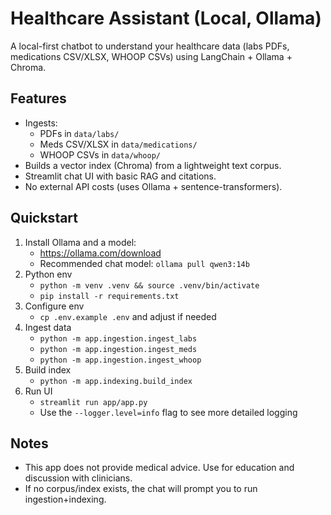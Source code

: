 # Healthcare Assistant (Local, Ollama)

A local-first chatbot to understand your healthcare data (labs PDFs, medications CSV/XLSX, WHOOP CSVs) using LangChain + Ollama + Chroma.

## Features
- Ingests:
  - PDFs in `data/labs/`
  - Meds CSV/XLSX in `data/medications/`
  - WHOOP CSVs in `data/whoop/`
- Builds a vector index (Chroma) from a lightweight text corpus.
- Streamlit chat UI with basic RAG and citations.
- No external API costs (uses Ollama + sentence-transformers).

## Quickstart
1. Install Ollama and a model:
   - https://ollama.com/download
   - Recommended chat model: `ollama pull qwen3:14b`
2. Python env
   - `python -m venv .venv && source .venv/bin/activate`
   - `pip install -r requirements.txt`
3. Configure env
   - `cp .env.example .env` and adjust if needed
4. Ingest data
   - `python -m app.ingestion.ingest_labs`
   - `python -m app.ingestion.ingest_meds`
   - `python -m app.ingestion.ingest_whoop`
5. Build index
   - `python -m app.indexing.build_index`
6. Run UI
   - `streamlit run app/app.py`
   - Use the `--logger.level=info` flag to see more detailed logging

## Notes
- This app does not provide medical advice. Use for education and discussion with clinicians.
- If no corpus/index exists, the chat will prompt you to run ingestion+indexing.

